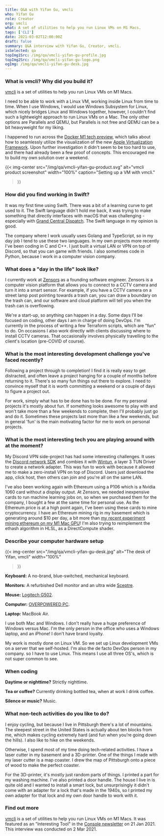 ```yaml
---
title: Q&A with Yifan Gu, vmcli
who: Yifan Gu
role: Creator
org: vmcli
what: A set of utilities to help you run Linux VMs on M1 Macs.
tags: ['CLI']
date: 2021-03-02T12:00:00Z
draft: false
summary: Q&A interview with Yifan Gu, Creator, vmcli.
isSelected: qa
topImg1Src: /img/qa/vmcli-yifan-gu-profile.jpg
topImg2Src: /img/qa/vmcli-yifan-gu-logo.png
ogImg: /img/qa/vmcli-yifan-gu-desk.jpg
---
```


### What is vmcli? Why did you build it?

[vmcli](https://github.com/gyf304/vmcli) is a set of utilities to help you run
Linux VMs on M1 Macs.

I need to be able to work with a Linux VM, working inside Linux from time to
time. When I use Windows, I would use Windows Subsystem for Linux, which nicely
bridges Linux and Windows together, however, I couldn't find such a lightweight
approach to run Linux VMs on a Mac. The only other options are Parallels and
QEMU, but Parallels is not free and QEMU can be a bit heavyweight for my
liking.

I happened to run across the [Docker M1 tech
preview](https://www.docker.com/blog/download-and-try-the-tech-preview-of-docker-desktop-for-m1/),
which talks about how to seamlessly utilize the visualization of the new [Apple
Virtualization
Framework](https://developer.apple.com/documentation/virtualization). Upon
further investigation it didn't seem to be too hard to use, and there had
already been a few proof of concepts. This encouraged me to build my own
solution over a weekend.

{{< img-center
src="/img/qa/vmcli-yifan-gu-product.svg"
alt="vmcli product screenshot"
width="100%"
caption="Setting up a VM with vmcli."
>}}

### How did you find working in Swift?

It was my first time using Swift. There was a bit of a learning curve to get
used to it. The Swift language didn't hold me back, it was trying to make
something that directly interfaces with macOS that was challenging - especially
with [Grand Central
Dispatch](https://en.wikipedia.org/wiki/Grand_Central_Dispatch). The Swift
language in my opinion is good.

The company where I work usually uses Golang and TypeScript, so in my day job I
tend to use these two languages. In my own projects more recently I've been
coding in C and C++. I just built a virtual LAN or VPN on top of Discord, so
that you can game with friends. I also sometimes code in Python, because I work
in a computer vision company.

### What does a "day in the life" look like?

I currently work at [Zensors](https://www.zensors.com/) as a founding software
engineer. Zensors is a computer vision platform that allows you to connect to a
CCTV camera and turn it into a smart sensor. For example, if you have a CCTV
camera on a street lamp post pointing towards a trash can, you can draw a
boundary on the trash can, and our software and cloud platform will tell you
when the trash can is overflowing.

We're a start-up, so anything can happen in a day. Some days I’ll be focused on
coding, other days I am in charge of doing DevOps. I'm currently in the process
of writing a few Terraform scripts, which are "fun" to do. On occasions I also
work directly with clients discussing where to install CCTV cameras. That
occasionally involves physically travelling to the client's location (pre-COVID
of course).

### What is the most interesting development challenge you've faced recently?

Following a project through to completion! I find it is really easy to get
distracted, and often leave a project hanging for a couple of months before
returning to it. There's so many fun things out there to explore. I need to
convince myself that it is worth committing a weekend or a couple of days to
figure a project out.

For work, simply what has to be done has to be done. For my personal projects
it's mostly about fun. If something looks awesome to play with and won't take
more than a few weekends to complete, then I'll probably just go and do it.
Sometimes these projects last more than like a few weekends, but in general
'fun' is the main motivating factor for me to work on personal projects.

### What is the most interesting tech you are playing around with at the moment?

My Discord VPN side-project has had some interesting challenges. It uses the
[Discord network SDK](https://discord.com/developers/docs/game-sdk/networking)
and combies it with [Wintun](https://www.wintun.net/), a layer 3 TUN Driver to
create a network adapter. This was fun to work with because it allowed me to
make a zero-install VPN on top of Discord. Users just download the app, click
host, then others can join and you're all on the same LAN.

I've also been working again with Ethereum using a P106 which is a Nvidia 1060
card without a display output. At Zensors, we needed inexpensive cards to run
machine learning jobs on, so when we purchased them for the company, I bought a
few at the same time for personal use. As the Ethereum price is at a high point
again, I've been using these cards to mine cryptocurrency. I have an Ethereum
mining rig in my basement which is generating around $10 per day, a bit more
than [my recent experiment mining ethereum on my M1 Mac
GPU](https://blog.yifangu.com/2021/02/26/mining-ethereum-on-a-m1-mac-gpu/)! I'm
also trying to reimplement the ethash algorithm in HLSL, as a DirectCompute
shader.

### Describe your computer hardware setup

{{< img-center
src="/img/qa/vmcli-yifan-gu-desk.jpg"
alt="The desk of Yifan, vmcli"
width="100%"
>}}

**Keyboard:** A no-brand, blue-switched, mechanical keyboard.

**Monitors:** A refurbished Dell monitor and an ultra wide
[Sceptre](https://www.amazon.com/Monitors-Sceptre-Computers-Accessories/s?rh=n%3A1292115011%2Cp_89%3ASceptre).

**Mouse:** [Logitech
G502](https://www.logitechg.com/en-gb/products/gaming-mice/g502-hero-gaming-mouse.html).

**Computer:** [OVERPOWERED PC](https://www.walmart.com/ip/66JOIO7GH9ZB).

**Laptop:** MacBook Air.

I use both Mac and Windows. I don't really have a huge preference of Windows
versus Mac. I'm the only person in the office who uses a Windows laptop, and an
iPhone! I don't have brand loyalty.

My work is mostly done on Linux VM. So we set up Linux development VMs on a
server that we self-hosted. I'm also the de facto DevOps person in my company.
so I have to use Linux. This means I use all three OS's, which is not super
common to see.

### When coding

**Daytime or nighttime?** Strictly nighttime.

**Tea or coffee?** Currently drinking bottled tea, when at work I drink coffee.

**Silence or music?** Music.

### What non-tech activities do you like to do?

I enjoy cycling, but because I live in Pittsburgh there's a lot of mountains.
The steepest street in the United States is actually about ten blocks from me,
which makes cycling extremely hard (and fun when you’re going down the hills).
I also like to hike on the weekends.

Otherwise, I spend most of my time doing tech-related activities. I have a
laser cutter in my basement and a 3D-printer. One of the things I made with my
laser cutter is a map coaster. I drew the map of Pittsburgh onto a piece of
wood to make the perfect coaster.

For the 3D-printer, it's mostly just random parts of things. I printed a part
for my washing machine. I've also printed a door handle. The house I live in is
quite old and I wanted to install a smart lock, but unsurprisingly it
didn't come with an adapter for a lock that's made in the 1940s, so I
printed my own adapter for that lock and my own door handle to work with it.

### Find out more

[vmcli](https://github.com/gyf304/vmcli) is a set of utilities to help you run
Linux VMs on M1 Macs. It was featured as an "Interesting Tool" in the [Console
newsletter](https://console.dev) on 21 Jan 2021. This interview was conducted
on 2 Mar 2021.
